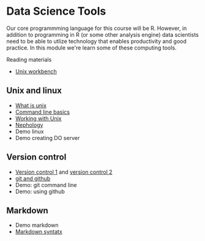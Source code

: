 # Data Science Tools

Our core programmming language for this course will be R. However, in addition to programming in R (or some other analysis engine)
data scientists need to be able to utlize technology that enables productivity and good practice.
In this module we're learn some of these computing tools.

Reading materials
* [Unix workbench](https://leanpub.com/unix)

## Unix and linux
* [What is unix](https://github.com/seankross/the-unix-workbench/blob/master/docs/01-What-is-Unix.md)
* [Command line basics](https://github.com/seankross/the-unix-workbench/blob/master/docs/03-Command-Line-Basics.md)
* [Working with Unix](https://github.com/seankross/the-unix-workbench/blob/master/docs/04-Working-with-Unix.md)
* [Nephology](https://github.com/seankross/the-unix-workbench/blob/master/docs/07-Nephology.md)
* Demo linux
* Demo creating DO server

## Version control

* [Version control 1](https://git-scm.com/book/en/v2/Getting-Started-About-Version-Control) and [version control 2](https://en.wikipedia.org/wiki/Version_control)
* [git and github](https://github.com/seankross/the-unix-workbench/blob/master/docs/06-Git-and-GitHub.md)
* Demo: git command line
* Demo: using github

## Markdown

* Demo markdown
* [Markdown syntatx](https://www.markdownguide.org/basic-syntax/)
